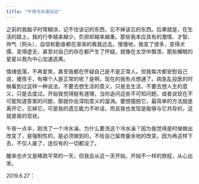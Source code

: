 ```yaml
---
title: "午夜冷水澡后记"
---
```


之前的我脑子时常糊涂，记不住该记的东西，忘不掉该忘的东西。后果就是，在生活的路上，我的行李越来越少，负担却越来越重。那些我本应具有的激情、才智、帅气（狗头）、自信和勤奋都在渐渐的离我远去。慢慢地，我变了很多，变得犬儒、变得虚无，甚至对自己的存在都产生了怀疑。就像在太空中飘荡，那些耀眼的星星以我为中心加速逃离。

情绪低落，不再爱笑，甚至我都在怀疑自己是不是正常人。但我每次都安慰自己说，傻孩子，有哪个人是正常的呢？是啊，现在的我有点想通了。病急乱投医的时候看到过这样一种说法，不要去想生活的意义，只是去生活，不要去想人生的意义，只是去度过。开始我觉得挺有道理，当你追问这些不可知问题，或者说现在不可能知道答案的问题，那就你会深陷意义的漩涡。要想摆脱它，最简单的方法就是离开它，忘掉它。可是我的遗忘能力不听话，而且我也发现是能够与它共存的，这就是我的现状。

午夜一点半，刚洗了一个冷水澡。为什么要洗这个冷水澡？因为我觉得是时候做出改变了，是强制性的，是必须做到的，不给自己留商量余地的改变。因为再这样下去，不仅人废了，连仅有的一切都没了。

醒来也许又是稀疏平常的一天，但我会从这一天开始，开始不一样的旅程，从心出发。

2019.6.27：